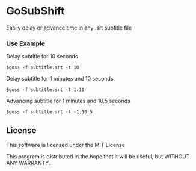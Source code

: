 # GoSubShift
Easily delay or advance time in any .srt subtitle file

### Use Example

Delay subtitle for 10 seconds
```
$goss -f subtitle.srt -t 10
```

Delay subtitle for 1 minutes and 10 seconds
```
$goss -f subtitle.srt -t 1:10
```

Advancing subtitle for 1 minutes and 10.5 seconds
```
$goss -f subtitle.srt -t -1:10.5
```

License
----

This software is licensed under the MIT License

This program is distributed in the hope that it will be useful, but WITHOUT ANY WARRANTY.
